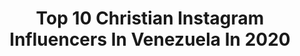 ---
title: Top 10 Christian Instagram Influencers In Venezuela In 2020
description: >-
  Find top christian Instagram influencers in Venezuela in 2020. Most popular hashtags: #quedateencasa #caracas #picoftheday #stayathome.
platform: Instagram
profiles:
  - username: "boris.vzla"
    fullname: >-
      Mr. Boris
    location: "Venezuela"
    followers: 2533
    engagement: 1166
    commentsToLikes: 0.060727
    id: ckap3f1ou2t500i78g2lctv6v
    verified: false
    hashtags: "#landscapes, #skymaster, #architecture, #faith"
  - username: "benitezven"
    fullname: >-
      Alejandra Benitez Romero
    location: "Venezuela"
    followers: 47364
    engagement: 364
    commentsToLikes: 0.091599
    id: ck6udbugtk7ml0j71fnwpcmkp
    verified: false
    hashtags: "#coronavirus, #rubik, #diadelamadre, #fourtime"
  - username: "patriciasosaoficial"
    fullname: >-
      Patricia Sosa
    location: "Venezuela"
    followers: 155814
    engagement: 157
    commentsToLikes: 0.080938
    id: ck139e62tkva00i1976smbsmh
    verified: true
    hashtags: ""
  - username: "moisjerez"
    fullname: >-
      Moises Gabriel Jerez Rodriguez
    location: "Venezuela"
    followers: 23429
    engagement: 163
    commentsToLikes: 0.106686
    id: ck6trt9gz0yms0j71exzy4df6
    verified: false
    hashtags: "#jes, #moto, #fabiymoi, #creoenti"
  - username: "secasports"
    fullname: >-
      Secasports ⚽ Cuenta Oficial
    location: "Venezuela"
    followers: 101982
    engagement: 179
    commentsToLikes: 0.010822
    id: ck13cpva11kxz0i19egaqbr0m
    verified: false
    hashtags: "#minimi, #amistadesverdaderas, #maderafina, #suen"
  - username: "ricardocriollohouse"
    fullname: >-
      Ricardo Criollo House
    location: "Venezuela"
    followers: 34836
    engagement: 114
    commentsToLikes: 0.083586
    id: ck5hgej392czo0i11dmw5v3xr
    verified: false
    hashtags: "#ptorico, #republicadominicana, #quedateencasa, #videodance"
  - username: "andresavellanedazeiter"
    fullname: >-
      az
    location: "Venezuela"
    followers: 22815
    engagement: 515
    commentsToLikes: 0.021691
    id: ck135duzn0yi40i196v9cjgsc
    verified: false
    hashtags: "#surflife, #kitefestival, #travel, #oceanphotography"
  - username: "gerryweil"
    fullname: >-
      Gerry Weil
    location: "Venezuela"
    followers: 13725
    engagement: 314
    commentsToLikes: 0.039824
    id: ck6ufjqwvxgwc0j71qpryn481
    verified: false
    hashtags: "#familia, #aguilartonehammer, #videoreportonline, #clips"
  - username: "litoralcentral"
    fullname: >-
      𝙇𝙞𝙩𝙤𝙧𝙖𝙡 𝘾𝙚𝙣𝙩𝙧𝙖𝙡 🇻🇪
    location: "Venezuela"
    followers: 9360
    engagement: 332
    commentsToLikes: 0.031724
    id: ck15rfqio7pgo0i191qr1s7yx
    verified: false
    hashtags: "#instavacation, #jorgeglem, #avila, #conservation"
  - username: "chrisbettelli"
    fullname: >-
      Christian Bettelli
    location: "Venezuela"
    followers: 5903
    engagement: 1861
    commentsToLikes: 0.067870
    id: ck0vypnki56cl0i19l9tsx9vv
    verified: false
    hashtags: "#vientosymares, #nuevabarcelona, #drhasitall, #losaltosdesucre"
---
